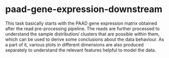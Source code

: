 # paad-gene-expression-downstream
 
This task basically starts with the PAAD gene expression matrix obtained after the read pre-processing pipeline. The reads are further processed to understand the sample distribution/ clusters that are possible within them, which can be used to derive some conclusions about the data behaviour. As a part of it, various plots in different dimensions are also produced separately to understand the relevant features helpful to model the data. 
